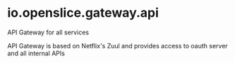 # io.openslice.gateway.api
API Gateway for all services


API Gateway is based on Netflix's Zuul and provides access to oauth server and all internal APIs